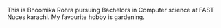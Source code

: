 This is Bhoomika Rohra pursuing Bachelors in Computer science at FAST Nuces karachi. My favourite hobby is gardening.
